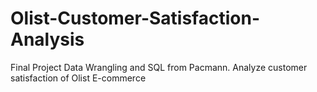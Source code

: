 # Olist-Customer-Satisfaction-Analysis
Final Project Data Wrangling and SQL from Pacmann. Analyze customer satisfaction of Olist E-commerce

